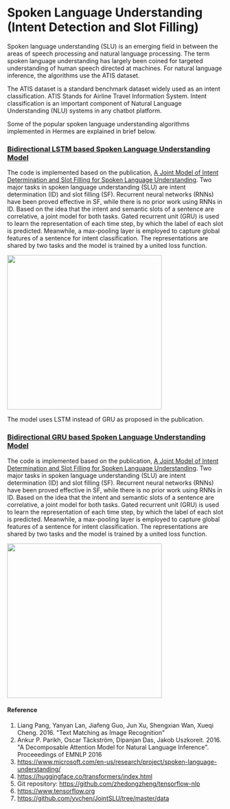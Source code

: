 # Spoken Language Understanding (Intent Detection and Slot Filling)

Spoken language understanding (SLU) is an emerging field in between the areas of speech processing and natural language processing. The term spoken language understanding has largely been coined for targeted understanding of human speech directed at machines. For natural language inference, the algorithms use the ATIS dataset.

The ATIS dataset is a standard benchmark dataset widely used as an intent classification. ATIS Stands for Airline Travel Information System. Intent classification is an important component of Natural Language Understanding (NLU) systems in any chatbot platform.

Some of the popular spoken language understanding algorithms implemented in Hermes are explained in brief below.

### [Bidirectional LSTM based Spoken Language Understanding Model](https://github.com/Nikhil-Xavier-DS/Hermes/tree/master/spoken_language_understanding/bi_lstm_model)
The code is implemented based on the publication, [A Joint Model of Intent Determination and Slot Filling for Spoken Language Understanding](https://www.ijcai.org/Proceedings/16/Papers/425.pdf). 
Two major tasks in spoken language understanding (SLU) are intent determination (ID) and slot filling (SF). Recurrent neural networks (RNNs) have been proved effective in SF, while there is no prior work using RNNs in ID. Based on the idea that the intent and semantic slots of a sentence are correlative, a joint model for both tasks. Gated recurrent unit (GRU) is used to learn the representation of each time step, by which the label of each slot is predicted. Meanwhile, a max-pooling layer is employed to capture global features of a sentence for intent classification. The representations are shared by two tasks and the model is trained by a united loss function.

<img src="https://d3i71xaburhd42.cloudfront.net/1f9e2d6df1eaaf04aebf428d9fa9a9ffc89e373c/3-Figure1-1.png" width="360">

The model uses LSTM instead of GRU as proposed in the publication.

### [Bidirectional GRU based Spoken Language Understanding Model](https://github.com/Nikhil-Xavier-DS/Hermes/tree/master/spoken_language_understanding/bi_lstm_model)
The code is implemented based on the publication, [A Joint Model of Intent Determination and Slot Filling for Spoken Language Understanding](https://www.ijcai.org/Proceedings/16/Papers/425.pdf). 
Two major tasks in spoken language understanding (SLU) are intent determination (ID) and slot filling (SF). Recurrent neural networks (RNNs) have been proved effective in SF, while there is no prior work using RNNs in ID. Based on the idea that the intent and semantic slots of a sentence are correlative, a joint model for both tasks. Gated recurrent unit (GRU) is used to learn the representation of each time step, by which the label of each slot is predicted. Meanwhile, a max-pooling layer is employed to capture global features of a sentence for intent classification. The representations are shared by two tasks and the model is trained by a united loss function.

<img src="https://d3i71xaburhd42.cloudfront.net/1f9e2d6df1eaaf04aebf428d9fa9a9ffc89e373c/3-Figure1-1.png" width="360">

#### Reference
1. Liang Pang, Yanyan Lan, Jiafeng Guo, Jun Xu, Shengxian Wan, Xueqi Cheng. 2016. "Text Matching as Image Recognition"
2. Ankur P. Parikh, Oscar Täckström, Dipanjan Das, Jakob Uszkoreit. 2016. "A Decomposable Attention Model for Natural Language Inference". Proceeedings of EMNLP 2016
3. https://www.microsoft.com/en-us/research/project/spoken-language-understanding/
4. https://huggingface.co/transformers/index.html
5. Git repository: https://github.com/zhedongzheng/tensorflow-nlp
6. https://www.tensorflow.org
7. https://github.com/yvchen/JointSLU/tree/master/data


